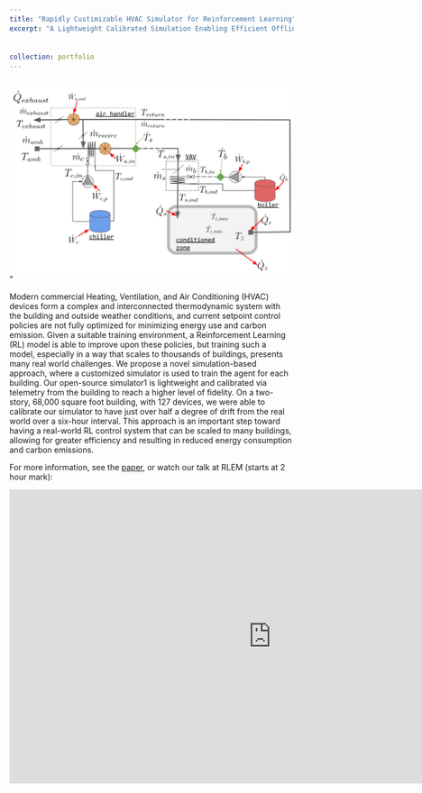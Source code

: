 ```yaml
---
title: "Rapidly Custimizable HVAC Simulator for Reinforcement Learning"
excerpt: "A Lightweight Calibrated Simulation Enabling Efficient Offline Learning for Optimal Control of Real Buildings, in collaboration with Google, Fall 2023.<br/><img src='/images/simulator.jpg'>"


collection: portfolio
---
```


<br/><img src='/images/simulator.jpg'>"

Modern commercial Heating, Ventilation, and Air Conditioning (HVAC) devices form a complex and interconnected thermodynamic system with the building and outside weather conditions, and current setpoint control policies are not fully optimized for minimizing energy use and carbon emission. Given a suitable training environment, a Reinforcement Learning (RL) model is able to improve upon these policies, but training such a model, especially in a way that scales to thousands of buildings, presents many real world challenges. We propose a novel simulation-based approach, where a customized simulator is used to train the agent for each building. Our open-source simulator1 is lightweight and calibrated via telemetry from the building to reach a higher level of fidelity. On a two-story, 68,000 square foot building, with 127 devices, we were able to calibrate our simulator to have just over half a degree of drift from the real world over a six-hour interval. This approach is an important step toward having a real-world RL control system that can be scaled to many buildings, allowing for greater efficiency and resulting in reduced energy consumption and carbon emissions.

For more information, see the [paper](https://dl.acm.org/doi/fullHtml/10.1145/3600100.3625682), or watch our talk at RLEM (starts at 2 hour mark):

<iframe width="928" height="522" src="https://www.youtube.com/embed/s_Yq5XhKWLM" title="RLEM23: The 4th ACM Workshop on Reinforcement Learning for Energy Management in Buildings and Cities" frameborder="0" allow="accelerometer; autoplay; clipboard-write; encrypted-media; gyroscope; picture-in-picture; web-share" allowfullscreen></iframe>

